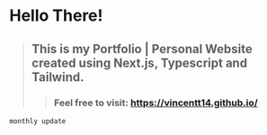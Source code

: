 # Hello There!

> ## This is my Portfolio | Personal Website created using Next.js, Typescript and Tailwind. 
>> ### Feel free to visit: https://vincentt14.github.io/


`monthly update`